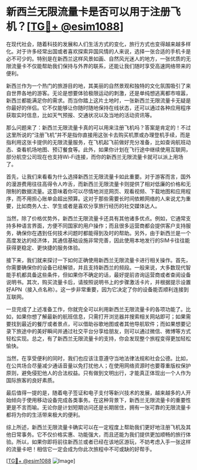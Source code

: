 # 新西兰无限流量卡是否可以用于注册飞机？[[TG💪+ @esim1088](https://t.me/s/esim1088)]

在现代社会，随着科技的发展和人们生活方式的变化，旅行方式也变得越来越多样化。对于许多经常出国或者喜欢探索异国风情的人来说，选择一张合适的手机卡是必不可少的。特别是在新西兰这样风景如画、自然风光迷人的地方，一张优质的无限流量卡不仅能帮助我们保持与外界的联系，还能让我们随时享受高速网络带来的便利。

新西兰作为一个热门的旅游目的地，其美丽的自然景观和独特的文化氛围吸引了来自世界各地的游客。无论是想要体验极限运动的刺激，还是单纯想逃离都市喧嚣，新西兰都能满足你的需求。而当你踏上这片土地时，一张新西兰无限流量卡无疑是你最好的伴侣。它不仅能够让你随时随地保持在线状态，还可以通过各种应用程序获取实时信息，比如天气预报、交通状况以及当地的活动资讯等。

那么问题来了：新西兰无限流量卡真的可以用来注册飞机吗？答案是肯定的！不过这里所说的“注册飞机”并不是指你直接用这张卡去购买机票或办理登机手续，而是指利用这张卡提供的无限流量服务，在飞机起飞前做好充分准备，比如查询航班动态、查看机场地图、预订餐食等。此外，如果你计划在飞行途中继续使用互联网，部分航空公司现在也支持Wi-Fi连接，而你的新西兰无限流量卡就可以派上用场了。

首先，让我们来看看为什么选择新西兰无限流量卡如此重要。对于游客而言，国外的漫游费用往往高得令人咋舌，而新西兰无限流量卡则提供了相对低廉的价格和无限制的数据流量。这意味着你可以尽情地浏览网页、观看视频、下载地图和应用程序，而不用担心账单会超出预算。这对于那些需要长时间依赖网络的人来说尤为重要，比如商务人士、学生或者是喜欢分享旅行经历的社交媒体达人。

当然，除了价格优势外，新西兰无限流量卡还具有其他诸多优点。例如，它通常支持多种语言界面，方便不同国家的用户操作；而且很多运营商都会提供客户支持服务，确保你在遇到任何技术问题时都能得到及时的帮助。另外，由于新西兰是一个高度发达的经济体，其通信基础设施非常完善，因此使用本地发行的SIM卡往往能获得更稳定、更快捷的服务体验。

接下来，我们就来探讨一下如何正确使用新西兰无限流量卡进行相关操作。首先，你需要确保你的设备已经解锁，并且支持新西兰的频段。一般来说，大多数现代智能手机都具备这些条件，但如果你不确定的话，最好提前咨询运营商或者查阅设备说明书。其次，购买流量卡后，请按照说明书上的步骤激活卡片，并根据提示设置好APN（接入点名称）。这一步非常重要，因为它决定了你的设备能否顺利连接到互联网。

一旦完成了上述准备工作，你就完全可以利用新西兰无限流量卡的各项功能了。比如，如果你想了解最新的航班信息，只需打开浏览器并搜索相关网站即可；如果需要找到最近的餐厅或者景点，可以借助谷歌地图或者其他导航软件；而如果想要记录下旅途中的美好瞬间并通过社交平台分享给朋友，则可以通过微信、微博等方式轻松实现。总之，有了新西兰无限流量卡的支持，你会发现整个旅程变得更加轻松愉快。

当然，在享受便利的同时，我们也应该注意遵守当地法律法规和社会公德。比如，在公共场合尽量减少通话音量以免打扰他人；在使用网络资源时也要尊重版权保护原则，避免侵犯他人的合法权益。只有做到文明出行，才能真正体现出一个人作为国际旅客的良好素质。

最后值得一提的是，随着电子签证和电子支付等新兴技术的发展，越来越多的人开始倾向于使用移动设备完成各类事务。在这种背景下，新西兰无限流量卡的重要性更是不言而喻。无论你是计划短期访问还是长期居住，拥有一张可靠的无限流量卡都将为你的生活带来极大的便利。

综上所述，新西兰无限流量卡确实可以在一定程度上帮助我们更好地注册飞机及其他日常事务。它不仅价格实惠、功能强大，而且还能为我们提供更加顺畅的旅行体验。所以，如果你即将前往新西兰或者已经在该地区游玩，不妨考虑入手一张这样的流量卡吧！相信它一定会成为你此次旅程中不可或缺的好帮手。

[[TG💪+ @esim1088](https://t.me/s/esim1088) ![Image](https://i.postimg.cc/4NQfJmqS/Snipaste-2025-05-13-00-14-12.png)]